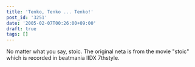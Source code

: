 ```yaml
---
title: 'Tenko, Tenko ... Tenko!'
post_id: '3251'
date: '2005-02-07T00:26:00+09:00'
draft: true
tags: []
---
```


No matter what you say, stoic. The original neta is from the movie "stoic" which is recorded in beatmania IIDX 7thstyle.
